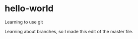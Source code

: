 # hello-world
Learning to use git

Learning about branches, so I made this edit of the master file. 
